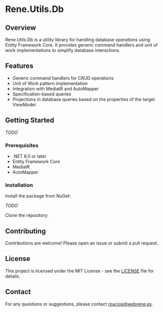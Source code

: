 # Rene.Utils.Db

## Overview
Rene.Utils.Db is a utility library for handling database operations using Entity Framework Core. It provides generic command handlers and unit of work implementations to simplify database interactions.

## Features
- Generic command handlers for CRUD operations
- Unit of Work pattern implementation
- Integration with MediatR and AutoMapper
- Specification-based queries
- Projections in database queries based on the properties of the target ViewModel

## Getting Started

*TODO*

### Prerequisites
- .NET 6.0 or later
- Entity Framework Core
- MediatR
- AutoMapper

### Installation

Install the package from NuGet:

*TODO*


Clone the repository:


## Contributing
Contributions are welcome! Please open an issue or submit a pull request.

## License
This project is licensed under the MIT License - see the [LICENSE](LICENSE) file for details.

## Contact
For any questions or suggestions, please contact [rpacios@webrene.es](mailto:rpacios@webrene.es).